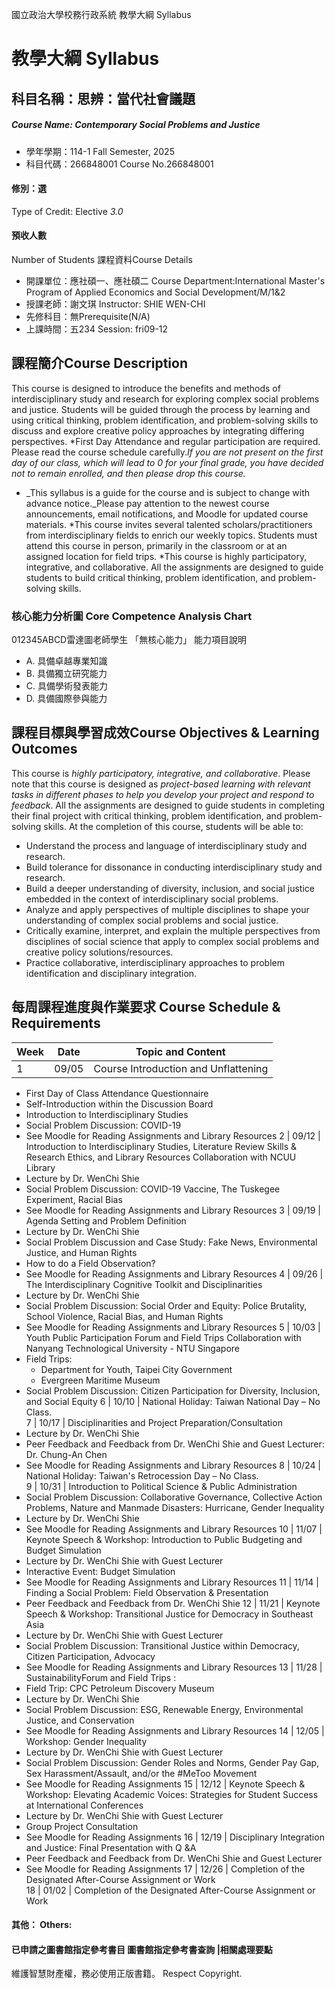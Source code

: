 國立政治大學校務行政系統 教學大綱 Syllabus
# 教學大綱 Syllabus
##  科目名稱：思辨：當代社會議題
#####  Course Name: Contemporary Social Problems and Justice
  * 學年學期：114-1 Fall Semester, 2025 
  * 科目代碼：266848001 Course No.266848001
#### 修別：選
Type of Credit: Elective 
_3.0_
#### 預收人數
Number of Students
課程資料Course Details
  * 開課單位：應社碩一、應社碩二 Course Department:International Master's Program of Applied Economics and Social Development/M/1&2 
  * 授課老師：謝文琪 Instructor: SHIE WEN-CHI 
  * 先修科目：無Prerequisite(N/A)
  * 上課時間：五234 Session: fri09-12 
##  課程簡介Course Description
This course is designed to introduce the benefits and methods of interdisciplinary study and research for exploring complex social problems and justice. Students will be guided through the process by learning and using critical thinking, problem identification, and problem-solving skills to discuss and explore creative policy approaches by integrating differing perspectives.
*First Day Attendance and regular participation are required. Please read the course schedule carefully._If you are not present on the first day of our class, which will lead to 0 for your final grade, you have decided not to remain enrolled, and then please drop this course._
* _This syllabus is a guide for the course and is subject to change with advance notice._Please pay attention to the newest course announcements, email notifications, and Moodle for updated course materials.
*This course invites several talented scholars/practitioners from interdisciplinary fields to enrich our weekly topics. Students must attend this course in person, primarily in the classroom or at an assigned location for field trips.
*This course is highly participatory, integrative, and collaborative. All the assignments are designed to guide students to build critical thinking, problem identification, and problem-solving skills.
###  核心能力分析圖 Core Competence Analysis Chart
012345ABCD雷達圖老師學生
「無核心能力」 
能力項目說明
  * A. 具備卓越專業知識
  * B. 具備獨立研究能力
  * C. 具備學術發表能力
  * D. 具備國際參與能力
##  課程目標與學習成效Course Objectives & Learning Outcomes 
This course is _highly participatory, integrative, and collaborative_. Please note that this course is designed as _project-based learning with relevant tasks in different phases to help you develop your project and respond to feedback_. All the assignments are designed to guide students in completing their final project with critical thinking, problem identification, and problem-solving skills.
At the completion of this course, students will be able to:
  * Understand the process and language of interdisciplinary study and research.
  * Build tolerance for dissonance in conducting interdisciplinary study and research.
  * Build a deeper understanding of diversity, inclusion, and social justice embedded in the context of interdisciplinary social problems. 
  * Analyze and apply perspectives of multiple disciplines to shape your understanding of complex social problems and social justice.
  * Critically examine, interpret, and explain the multiple perspectives from disciplines of social science that apply to complex social problems and creative policy solutions/resources.
  * Practice collaborative, interdisciplinary approaches to problem identification and disciplinary integration.
##  每周課程進度與作業要求 Course Schedule & Requirements
Week |  Date |  Topic and Content  
---|---|---  
1 |  09/05 |  Course Introduction and Unflattening
  * First Day of Class Attendance Questionnaire
  * Self-Introduction within the Discussion Board
  * Introduction to Interdisciplinary Studies
  * Social Problem Discussion: COVID-19
  * See Moodle for Reading Assignments and Library Resources
2 |  09/12 |  Introduction to Interdisciplinary Studies, Literature Review Skills & Research Ethics, and Library Resources Collaboration with NCUU Library
  * Lecture by Dr. WenChi Shie
  * Social Problem Discussion: COVID-19 Vaccine, The Tuskegee Experiment, Racial Bias
  * See Moodle for Reading Assignments and Library Resources
3 |  09/19 |  Agenda Setting and Problem Definition
  * Lecture by Dr. WenChi Shie
  * Social Problem Discussion and Case Study: Fake News, Environmental Justice, and Human Rights
  * How to do a Field Observation?
  * See Moodle for Reading Assignments and Library Resources
4 |  09/26 |  The Interdisciplinary Cognitive Toolkit and Disciplinarities
  * Lecture by Dr. WenChi Shie 
  * Social Problem Discussion: Social Order and Equity: Police Brutality, School Violence, Racial Bias, and Human Rights
  * See Moodle for Reading Assignments and Library Resources
5 |  10/03 |  Youth Public Participation Forum and Field Trips Collaboration with Nanyang Technological University - NTU Singapore 
  * Field Trips:
    * Department for Youth, Taipei City Government 
    * Evergreen Maritime Museum
  * Social Problem Discussion: Citizen Participation for Diversity, Inclusion, and Social Equity
6 |  10/10 |  National Holiday: Taiwan National Day – No Class.   
7 |  10/17 |  Disciplinarities and Project Preparation/Consultation
  * Lecture by Dr. WenChi Shie 
  * Peer Feedback and Feedback from Dr. WenChi Shie and Guest Lecturer: Dr. Chung-An Chen
  * See Moodle for Reading Assignments and Library Resources
8 |  10/24 |  National Holiday: Taiwan's Retrocession Day – No Class.   
9 |  10/31 |  Introduction to Political Science & Public Administration
  * Social Problem Discussion: Collaborative Governance, Collective Action Problems, Nature and Manmade Disasters: Hurricane, Gender Inequality 
  * Lecture by Dr. WenChi Shie
  * See Moodle for Reading Assignments and Library Resources
10 |  11/07 |  Keynote Speech & Workshop: Introduction to Public Budgeting and Budget Simulation
  * Lecture by Dr. WenChi Shie with Guest Lecturer
  * Interactive Event: Budget Simulation
  * See Moodle for Reading Assignments and Library Resources
11 |  11/14 |  Finding a Social Problem: Field Observation & Presentation
  * Peer Feedback and Feedback from Dr. WenChi Shie 
12 |  11/21 |  Keynote Speech & Workshop: Transitional Justice for Democracy in Southeast Asia
  * Lecture by Dr. WenChi Shie with Guest Lecturer
  * Social Problem Discussion: Transitional Justice within Democracy, Citizen Participation, Advocacy 
  * See Moodle for Reading Assignments and Library Resources
13 |  11/28 |  SustainabilityForum and Field Trips : 
  * Field Trip: CPC Petroleum Discovery Museum
  * Lecture by Dr. WenChi Shie
  * Social Problem Discussion: ESG, Renewable Energy, Environmental Justice, and Conservation
  * See Moodle for Reading Assignments and Library Resources
14 |  12/05 |  Workshop: Gender Inequality
  * Lecture by Dr. WenChi Shie with Guest Lecturer
  * Social Problem Discussion: Gender Roles and Norms, Gender Pay Gap, Sex Harassment/Assault, and/or the #MeToo Movement
  * See Moodle for Reading Assignments
15 |  12/12 |  Keynote Speech & Workshop: Elevating Academic Voices: Strategies for Student Success at International Conferences
  * Lecture by Dr. WenChi Shie with Guest Lecturer
  * Group Project Consultation 
  * See Moodle for Reading Assignments
16 |  12/19 |  Disciplinary Integration and Justice: Final Presentation with Q &A
  * Peer Feedback and Feedback from Dr. WenChi Shie and Guest Lecturer
  * See Moodle for Reading Assignments
17 |  12/26 |  Completion of the Designated After-Course Assignment or Work  
18 |  01/02 |  Completion of the Designated After-Course Assignment or Work  
####  其他： Others:
####  已申請之圖書館指定參考書目  圖書館指定參考書查詢 |相關處理要點
維護智慧財產權，務必使用正版書籍。 Respect Copyright.